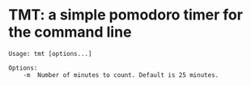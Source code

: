 # TMT: a simple pomodoro timer for the command line

```
Usage: tmt [options...]

Options:
	-m	Number of minutes to count. Default is 25 minutes.
```